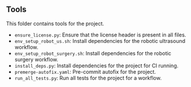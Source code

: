 ## Tools

This folder contains tools for the project.

- `ensure_license.py`: Ensure that the license header is present in all files.
- `env_setup_robot_us.sh`: Install dependencies for the robotic ultrasound workflow.
- `env_setup_robot_surgery.sh`: Install dependencies for the robotic surgery workflow.
- `install_deps.py`: Install dependencies for the project for CI running.
- `premerge-autofix.yaml`: Pre-commit autofix for the project.
- `run_all_tests.py`: Run all tests for the project for a workflow.
